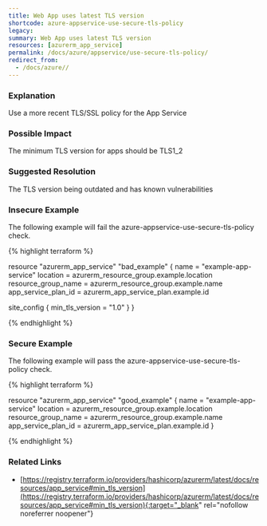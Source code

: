 ```yaml
---
title: Web App uses latest TLS version
shortcode: azure-appservice-use-secure-tls-policy
legacy: 
summary: Web App uses latest TLS version 
resources: [azurerm_app_service] 
permalink: /docs/azure/appservice/use-secure-tls-policy/
redirect_from: 
  - /docs/azure//
---
```


### Explanation

Use a more recent TLS/SSL policy for the App Service

### Possible Impact
The minimum TLS version for apps should be TLS1_2

### Suggested Resolution
The TLS version being outdated and has known vulnerabilities


### Insecure Example

The following example will fail the azure-appservice-use-secure-tls-policy check.

{% highlight terraform %}

resource "azurerm_app_service" "bad_example" {
  name                = "example-app-service"
  location            = azurerm_resource_group.example.location
  resource_group_name = azurerm_resource_group.example.name
  app_service_plan_id = azurerm_app_service_plan.example.id

  site_config {
	  min_tls_version = "1.0"
  }
}

{% endhighlight %}



### Secure Example

The following example will pass the azure-appservice-use-secure-tls-policy check.

{% highlight terraform %}

resource "azurerm_app_service" "good_example" {
  name                = "example-app-service"
  location            = azurerm_resource_group.example.location
  resource_group_name = azurerm_resource_group.example.name
  app_service_plan_id = azurerm_app_service_plan.example.id
}

{% endhighlight %}



### Related Links


- [https://registry.terraform.io/providers/hashicorp/azurerm/latest/docs/resources/app_service#min_tls_version](https://registry.terraform.io/providers/hashicorp/azurerm/latest/docs/resources/app_service#min_tls_version){:target="_blank" rel="nofollow noreferrer noopener"}



